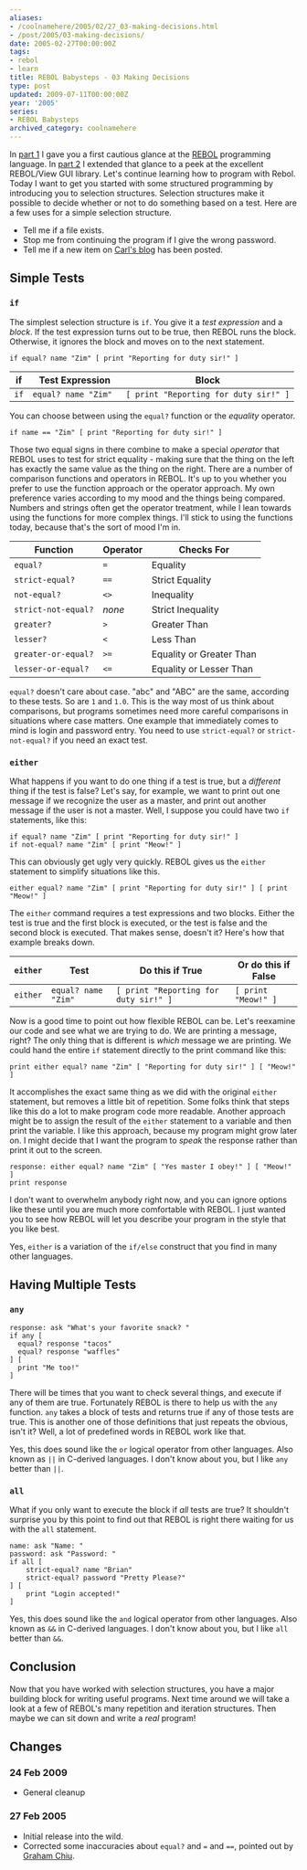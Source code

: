 ```yaml
---
aliases:
- /coolnamehere/2005/02/27_03-making-decisions.html
- /post/2005/03-making-decisions/
date: 2005-02-27T00:00:00Z
tags:
- rebol
- learn
title: REBOL Babysteps - 03 Making Decisions
type: post
updated: 2009-07-11T00:00:00Z
year: '2005'
series:
- REBOL Babysteps
archived_category: coolnamehere
---
```


[part 1]: /post/2004/01-getting-started/
[REBOL]: http://www.rebol.com
[part 2]: /post/2004/02-getting-started-with-view/

In [part 1][] I gave you a first cautious glance at the [REBOL][] programming
language. In [part 2][] I extended that glance to a peek at the 
excellent REBOL/View GUI library. Let's continue learning how to program with 
Rebol. Today I want to get you started with some structured programming by 
introducing you to selection structures.  Selection structures make it 
possible to decide whether or not to do something based on a test. Here are a 
few uses for a simple selection structure.
<!-- TEASER_END -->

[Carl's blog]: http://www.rebol.com/cgi-bin/blog.r

* Tell me if a file exists.
* Stop me from continuing the program if I give the wrong password.
* Tell me if a new item on [Carl's blog][] has been posted.

## Simple Tests

### `if`

The simplest selection structure is `if`. You give it a *test expression* and 
a *block*. If the test expression turns out to be true, then REBOL runs the 
block. Otherwise, it ignores the block and moves on to the next statement.

``` rebol
if equal? name "Zim" [ print "Reporting for duty sir!" ]
```

if   | Test Expression      | Block
-----|----------------------|--------------------------------------
`if` | `equal? name "Zim" ` | `[ print "Reporting for duty sir!" ]`

You can choose between using the `equal?` function or the *equality* operator.

``` rebol
if name == "Zim" [ print "Reporting for duty sir!" ]
```

Those two equal signs in there combine to make a special *operator* that REBOL 
uses to test for strict equality - making sure that the thing on the left has 
exactly the same value as the thing on the right. There are a number of 
comparison functions and operators in REBOL.  It's up to you whether you prefer 
to use the function approach or the operator approach. My own preference varies 
according to my mood and the things being compared. Numbers and strings often 
get the operator treatment, while I lean towards using the functions for more 
complex things. I'll stick to using the functions today, because that's the 
sort of mood I'm in.

Function            | Operator | Checks For
--------------------|----------|------------------------
`equal?`            | `=`      | Equality
`strict-equal?`     | `==`     | Strict Equality
`not-equal?`        | `<>`     | Inequality
`strict-not-equal?` | *none*   |  Strict Inequality
`greater?`          | `>`      | Greater Than
`lesser?`           | `<`      | Less Than
`greater-or-equal?` | `>=`     | Equality or Greater Than
`lesser-or-equal?`  | `<=`     | Equality or Lesser Than

`equal?` doesn't care about case. "abc" and "ABC" are the same, according to 
these tests. So are `1` and `1.0`. This is the way most of us think about 
comparisons, but programs sometimes need more careful comparisons in 
situations where case matters.  One example that immediately comes to mind is 
login and password entry. You need to use `strict-equal?` or `strict-not-equal?` 
if you need an exact test.

### `either`

What happens if you want to do one thing if a test is true, but a *different* 
thing if the test is false? Let's say, for example, we want to print out one 
message if we recognize the user as a master, and print out another message if 
the user is not a master. Well, I suppose you could have two `if` statements, 
like this:

``` rebol
if equal? name "Zim" [ print "Reporting for duty sir!" ]
if not-equal? name "Zim" [ print "Meow!" ]
```

This can obviously get ugly very quickly. REBOL gives us the `either` statement 
to simplify situations like this.

``` rebol
either equal? name "Zim" [ print "Reporting for duty sir!" ] [ print "Meow!" ]
```

The `either` command requires a test expressions and two blocks. Either the 
test is true and the first block is executed, or the test is false and the 
second block is executed. That makes sense, doesn't it? Here's how that 
example breaks down.

`either` | Test                | Do this if True                       | Or do this if False
---------|---------------------|---------------------------------------|--------------------
`either` | `equal? name "Zim"` | `[ print "Reporting for duty sir!" ]` | `[ print "Meow!" ]`

Now is a good time to point out how flexible REBOL can be. Let's reexamine our 
code and see what we are trying to do. We are printing a message, right? The 
only thing that is different is *which* message we are printing. We could hand 
the entire `if` statement directly to the print command like this:

``` rebol
print either equal? name "Zim" [ "Reporting for duty sir!" ] [ "Meow!" ]
```

It accomplishes the exact same thing as we did with the original `either` 
statement, but removes a little bit of repetition. Some folks think that steps 
like this do a lot to make program code more readable. Another approach might 
be to assign the result of the `either` statement to a variable and then print 
the variable. I like this approach, because my program might grow later on. I 
might decide that I want the program to *speak* the response rather than print 
it out to the screen.

``` rebol
response: either equal? name "Zim" [ "Yes master I obey!" ] [ "Meow!" ]
print response
```

I don't want to overwhelm anybody right now, and you can ignore options like 
these until you are much more comfortable with REBOL. I just wanted you to see 
how REBOL will let you describe your program in the style that you like best.

Yes, `either` is a variation of the `if/else` construct that you find in many 
other languages.

## Having Multiple Tests

### `any`

``` rebol
response: ask "What's your favorite snack? " 
if any [ 
  equal? response "tacos" 
  equal? response "waffles" 
] [ 
  print "Me too!" 
]
```

There will be times that you want to check several things, and execute if any 
of them are true. Fortunately REBOL is there to help us with the `any` 
function. `any` takes a block of tests and returns true if any of those tests 
are true. This is another one of those definitions that just repeats the 
obvious, isn't it? Well, a lot of predefined words in REBOL work like that.

Yes, this does sound like the `or` logical operator from other 
languages. Also known as `||` in C-derived languages. I don't know 
about you, but I like `any` better than `||`.

### `all`

What if you only want to execute the block if *all* tests are true? It 
shouldn't surprise you by this point to find out that REBOL is right there 
waiting for us with the `all` statement.

``` rebol
name: ask "Name: " 
password: ask "Password: " 
if all [ 
    strict-equal? name "Brian" 
    strict-equal? password "Pretty Please?" 
] [ 
    print "Login accepted!" 
]
```

Yes, this does sound like the `and` logical operator from other 
languages. Also known as `&&` in C-derived languages. I don't know 
about you, but I like `all` better than `&&`.

## Conclusion

Now that you have worked with selection structures, you have a major building 
block for writing useful programs. Next time around we will take a look at a 
few of REBOL's many repetition and iteration structures. Then maybe we can sit 
down and write a *real* program!

## Changes

### 24 Feb 2009

* General cleanup

### 27 Feb 2005

* Initial release into the wild.
* Corrected some inaccuracies about `equal?` and <code>=</code> and <code>==</code>, 
  pointed out by <a href="http://www.compkarori.com/vanilla/">Graham Chiu</a>.


